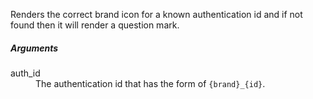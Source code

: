 <p>
  Renders the correct brand icon for a known authentication id and if not
  found then it will render a question mark.
</p>

<h5>Arguments</h5>
<dl>
  <dt>auth_id</dt>
  <dd>
    The authentication id that has the form of <code>{brand}_{id}</code>.
  </dd>
</dl>
